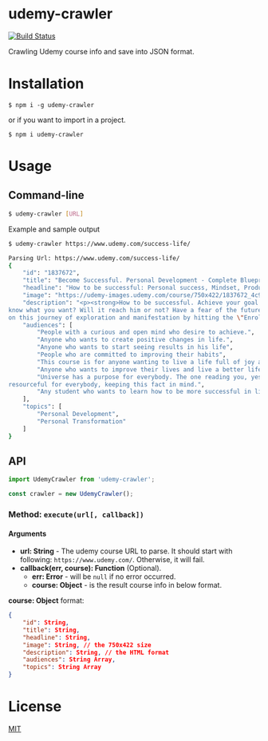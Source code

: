 # udemy-crawler

[![Build Status](https://travis-ci.org/petehouston/udemy-crawler.svg?branch=master)](https://travis-ci.org/petehouston/udemy-crawler)

Crawling Udemy course info and save into JSON format.

# Installation

```
$ npm i -g udemy-crawler
```

or if you want to import in a project.

```
$ npm i udemy-crawler
```

# Usage

## Command-line

```bash
$ udemy-crawler [URL]
```

Example and sample output

```bash
$ udemy-crawler https://www.udemy.com/success-life/

Parsing Url: https://www.udemy.com/success-life/
{
    "id": "1837672",
    "title": "Become Successful. Personal Development - Complete Blueprint",
    "headline": "How to be successful: Personal success, Mindset, Productivity, Surrounding, Life, Habits, Success & achievement",
    "image": "https://udemy-images.udemy.com/course/750x422/1837672_4c92_4.jpg",
    "description": "<p><strong>How to be successful. Achieve your goal and get success. Learn how to be successful. Create better habits. Be a successful person. Focus on personal development</strong></p><p><strong>Opportunities, mindset and hardwork lead to power, influence, attention, MONEY and relationships</strong></p><p><br></p><p><em>You Only Have One Life:</em> So, to have a breakthrough in <strong>YOUR</strong> happiness and emotional well being... All you have to Do is <strong>CHANGE YOUR BELIEF SYSTEM/THOUGHT PROCESS</strong></p><p>You don't know where to start? don't
know what you want? Will it reach him or not? Have a fear of the future !</p><p>So, Welcome to the best course on <strong>Strategies for Success </strong>&amp; <strong>Overcome Toxic Beliefs</strong></p><p><br></p><p>The Motivation is always has that strong positive impulse but sometimes it is not enough</p><p>because some people says, \"this rich man is a lucky man\" or \"he born in a wealthy family\" or \"he has friends who help him\".. and all those unreal reasons that justify your lack of success, you say it because you can't do it like him</p><p>and this is not your fault because all what you do on every day basis and people you surround yourself with have a huge impact on your level of success.</p><p><br></p><p>However, there are certain things successful people do on every day basis that most people are simply not willing to do OR they have no idea that they should do them. Your life is ending one minute at a time and there is no point of reinventing the wheel. In this course you will learn proven strategies used by top performers and I will show you how you can implement them to be what you want and be successful</p><p><br></p><p>Make magic happen with <strong>the Law of Attraction</strong>!</p><p>This program is the result of over 30 years studying mind science and consciousness-expanding practices. You will learn how to finally identify the dis-empowering subconscious beliefs that are running your current life by default and start designing your exciting life; the life you dream of having where anything is possible. Join me
on this journey of exploration and manifestation by hitting the \"Enroll Now button\" above to start learning now and I’ll see you in the course.</p>",
    "audiences": [
        "People with a curious and open mind who desire to achieve.",
        "Anyone who wants to create positive changes in life.",
        "Anyone who wants to start seeing results in his life",
        "People who are committed to improving their habits",
        "This course is for anyone wanting to live a life full of joy and wonder and want to live each day with passion",
        "Anyone who wants to improve their lives and live a better life",
        "Universe has a purpose for everybody. The one reading you, yes you are attracted here for a purpose. So yes, anybody reading this can take this course. It is developed that simple to be
resourceful for everybody, keeping this fact in mind.",
        "Any student who wants to learn how to be more successful in life"
    ],
    "topics": [
        "Personal Development",
        "Personal Transformation"
    ]
}
```

## API

```js
import UdemyCrawler from 'udemy-crawler';

const crawler = new UdemyCrawler();
```

### Method: `execute(url[, callback])`

#### Arguments

- **url: String** - The udemy course URL to parse. It should start with following: `https://www.udemy.com/`. Otherwise, it will fail.
- **callback(err, course): Function** (Optional).
    - **err: Error** - will be `null` if no error occurred.
    - **course: Object** - is the result course info in below format.


**course: Object** format:

```json
{
    "id": String,
    "title": String,
    "headline": String,
    "image": String, // the 750x422 size
    "description": String, // the HTML format
    "audiences": String Array,
    "topics": String Array
}
```


# License

[MIT](LICENSE.md)
